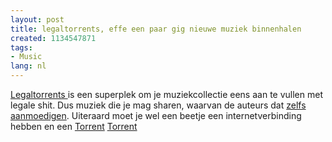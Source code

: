 ```yaml
---
layout: post
title: legaltorrents, effe een paar gig nieuwe muziek binnenhalen
created: 1134547871
tags:
- Music
lang: nl
---
```

[Legaltorrents ](http://www.legaltorrents.com/index.htm) is een superplek om je muziekcollectie eens aan te vullen met legale shit. Dus muziek die je mag sharen, waarvan de auteurs dat [zelfs aanmoedigen](http://creativecommons.org). Uiteraard moet je wel een beetje een internetverbinding hebben en een [Torrent](http://nl.wikipedia.org/wiki/BitTorrent) [Torrent](http://www.utorrent.com/) 
